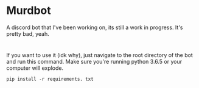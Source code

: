 # Murdbot
A discord bot that I've been working on, its still a work in progress. It's pretty bad, yeah.

#
If you want to use it (idk why), just navigate to the root directory of the bot and run this command.
Make sure you're running python 3.6.5 or your computer will explode.

`pip install -r requirements. txt`
